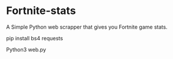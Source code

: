# Fortnite-stats
A Simple  Python web scrapper that gives you Fortnite game stats.

pip install bs4 requests

Python3 web.py
